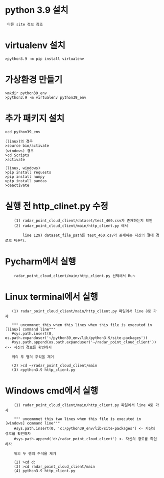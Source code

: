 # python 3.9 설치

     다른 site 정보 참조

# virtualenv 설치

    >python3.9 -m pip install virtualenv

# 가상환경 만들기 

    >mkdir python39_env 
    >python3.9 -m virtualenv python39_env

# 추가 패키지 설치

    >cd python39_env

    (linux)의 경우
    >source bin/activate
    (windows) 경우
    >cd Scripts
    >activate

    (linux, windows)
    >pip install requests
    >pip install numpy
    >pip install pandas
    >deactivate        

# 실행 전 http_clinet.py 수정

        (1) radar_point_cloud_client/dataset/test_460.csv가 존재하는지 확인
        (2) radar_point_cloud_client/main/http_client.py 에서

            line 129) dataset_file_path를 test_460.csv가 존재하는 자신의 절대 경로로 바꾼다.

# Pycharm에서 실행

        radar_point_cloud_client/main/http_client.py 선택해서 Run

# Linux terminal에서 실행

       (1) radar_point_cloud_client/main/http_client.py 파일에서 line 8로 가자

       """ uncommnet this when this lines when this file is executed in [linux] command line"""
       #sys.path.insert(0, os.path.expanduser('~/python39_env/lib/python3.9/site-packages'))
       #sys.path.append(os.path.expanduser('~/radar_point_cloud_client')) <-- 자신의 경로를 확인하자

       위의 두 행의 주석을 제거

       (2) >cd ~/radar_point_cloud_client/main
       (3) >python3.9 http_client.py

# Windows cmd에서 실행

        (1) radar_point_cloud_client/main/http_client.py 파일에서 line 4로 가자

        """ uncommnet this two lines when this file is executed in [windows] command line"""
        #sys.path.insert(0, 'c:/python39_env/lib/site-packages') <- 자신의 경로를 확인하자
        #sys.path.append('d:/radar_point_cloud_client') <- 자신의 경로를 확인하자

        위의 두 행의 주석을 제거

        (2) >cd d:
        (3) >cd radar_point_cloud_client/main
        (4) python3.9 http_client.py           
